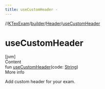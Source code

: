 ```yaml
---
title: useCustomHeader -
---
```

//[KTexExam](../../index.md)/[builder](../index.md)/[Header](index.md)/[useCustomHeader](use-custom-header.md)



# useCustomHeader  
[jvm]  
Content  
fun [useCustomHeader](use-custom-header.md)(code: [String](https://kotlinlang.org/api/latest/jvm/stdlib/kotlin/-string/index.html))  
More info  


Add custom header for your exam.

  




